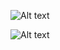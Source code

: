  ![Alt text](https://cdn.discordapp.com/attachments/1343188719561343046/1414742265703694446/a5hxeq.gif?ex=68c0ace8&is=68bf5b68&hm=0309cb26e6eee6697a14bb3cf41d0e6ebe26b73ddd397ec751f976836bcfcc04&>) 
  
  ![Alt text](https://cdn.discordapp.com/attachments/1343188719561343046/1414829293560660149/Untitled739_20250908222605.png?ex=68c0fdf5&is=68bfac75&hm=fe0137e9c88c0f191e8fa52addc932f55b863a4e6e1ccaf8ed6a5d9161f84e45&)

